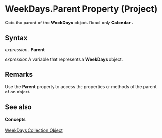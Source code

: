 
# WeekDays.Parent Property (Project)

Gets the parent of the  **WeekDays** object. Read-only **Calendar** .


## Syntax

 _expression_ . **Parent**

 _expression_ A variable that represents a **WeekDays** object.


## Remarks

Use the  **Parent** property to access the properties or methods of the parent of an object.


## See also


#### Concepts


[WeekDays Collection Object](757437a0-e2ff-0027-f044-87d1cb357f62.md)
